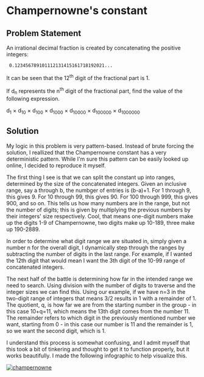 # Champernowne's constant

## Problem Statement

An irrational decimal fraction is created by concatenating the positive integers:

     0.123456789101112131415161718192021...

It can be seen that the 12<sup>th</sup> digit of the fractional part is 1.

If d<sub>n</sub> represents the n<sup>th</sup> digit of the fractional part, find the value of the following expression.

d<sub>1</sub> × d<sub>10</sub> × d<sub>100</sub> × d<sub>1000</sub> × d<sub>10000</sub> × d<sub>100000</sub> × d<sub>1000000</sub>

## Solution
My logic in this problem is very pattern-based. Instead of brute forcing the solution, I reallized that the Champernowne constant has a very deterministic pattern. While I'm sure this pattern can be easily looked up online, I decided to reproduce it myself.

The first thing I see is that we can split the constant up into ranges, determined by the size of the concatenated integers. Given an inclusive range, say a through b, the numbger of entries is (b-a)+1. For 1 through 9, this gives 9. For 10 through 99, this gives 90. For 100 through 999, this gives 900, and so on. This tells us how many numbers are in the range, but not the number of digits; this is given by multiplying the previous numbers by their integers' size respectively. Cool, that means one-digit numbers make up the digits 1-9 of Champernowne, two digits make up 10-189, three make up 190-2889.

In order to determine what digit range we are situated in, simply given a number n for the overall digit, I dynamically step through the ranges by subtracting the number of digits in the last range. For example, if I wanted the 12th digit that would mean I want the 3th digit of the 10-99 range of concatenated integers.

The next half of the battle is determining how far in the intended range we need to search. Using division with the number of digits to traverse and the integer sizes we can find this. Using our example, if we have n=3 in the two-digit range of integers that means 3/2 results in 1 with a remainder of 1. The quotient, q, is how far we are from the starting number in the group - in this case 10+q=11, which means the 13th digit comes from the number 11. The remainder refers to which digit in the previously mentioned number we want, starting from 0 - in this case our number is 11 and the remainder is 1, so we want the second digit, which is 1.

I understand this process is somewhat confusing, and I admit myself that this took a bit of tinkering and thought to get it to function properly, but it works beautifully. I made the following infographic to help visualize this.

<a href="https://github.com/AncientAbysswalker/Projekt-Euler/blob/master/Euler%20Projekt%20040%20-%20Champernowne's%20constant/champernowne.png" target="_blank"><img src="https://github.com/AncientAbysswalker/Projekt-Euler/blob/master/Euler%20Projekt%20040%20-%20Champernowne's%20constant/champernowne.png" title="champernowne" /></a>